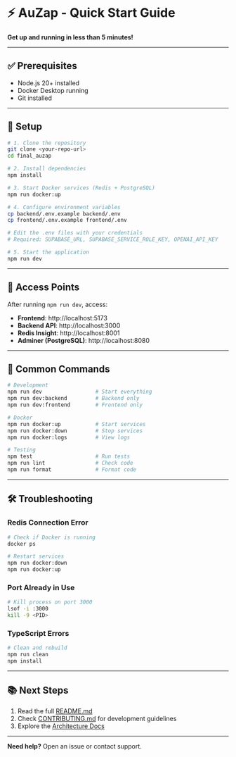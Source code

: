 # ⚡ AuZap - Quick Start Guide

**Get up and running in less than 5 minutes!**

---

## ✅ Prerequisites

- Node.js 20+ installed
- Docker Desktop running
- Git installed

---

## 🚀 Setup

```bash
# 1. Clone the repository
git clone <your-repo-url>
cd final_auzap

# 2. Install dependencies
npm install

# 3. Start Docker services (Redis + PostgreSQL)
npm run docker:up

# 4. Configure environment variables
cp backend/.env.example backend/.env
cp frontend/.env.example frontend/.env

# Edit the .env files with your credentials
# Required: SUPABASE_URL, SUPABASE_SERVICE_ROLE_KEY, OPENAI_API_KEY

# 5. Start the application
npm run dev
```

---

## 🎯 Access Points

After running `npm run dev`, access:

- **Frontend**: http://localhost:5173
- **Backend API**: http://localhost:3000
- **Redis Insight**: http://localhost:8001
- **Adminer (PostgreSQL)**: http://localhost:8080

---

## 📝 Common Commands

```bash
# Development
npm run dev                 # Start everything
npm run dev:backend         # Backend only
npm run dev:frontend        # Frontend only

# Docker
npm run docker:up           # Start services
npm run docker:down         # Stop services
npm run docker:logs         # View logs

# Testing
npm test                    # Run tests
npm run lint                # Check code
npm run format              # Format code
```

---

## 🛠️ Troubleshooting

### Redis Connection Error
```bash
# Check if Docker is running
docker ps

# Restart services
npm run docker:down
npm run docker:up
```

### Port Already in Use
```bash
# Kill process on port 3000
lsof -i :3000
kill -9 <PID>
```

### TypeScript Errors
```bash
# Clean and rebuild
npm run clean
npm install
```

---

## 📚 Next Steps

1. Read the full [README.md](./README.md)
2. Check [CONTRIBUTING.md](./CONTRIBUTING.md) for development guidelines
3. Explore the [Architecture Docs](./🏗️%20AuZap%20-%20Arquitetura%20Completa%20v2/)

---

**Need help?** Open an issue or contact support.
